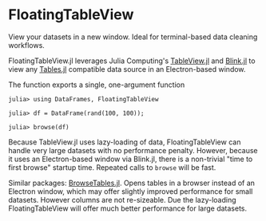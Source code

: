 # FloatingTableView

View your datasets in a new window. Ideal for terminal-based data cleaning workflows. 

FloatingTableView.jl leverages Julia Computing's [TableView.jl](https://github.com/JuliaComputing/TableView.jl) and [Blink.jl](https://github.com/JuliaGizmos/Blink.jl) to view any [Tables.jl](https://github.com/JuliaData/Tables.jl) compatible data source in an Electron-based window. 

The function exports a single, one-argument function 

```
julia> using DataFrames, FloatingTableView

julia> df = DataFrame(rand(100, 100));

julia> browse(df)
```

Because TableView.jl uses lazy-loading of data, FloatingTableView can handle very large datasets with no performance penalty. However, because it uses an Electron-based window via Blink.jl, there is a non-trivial "time to first browse" startup time. Repeated calls to `browse` will be fast. 

Similar packages: [BrowseTables.jl](https://github.com/tpapp/BrowseTables.jl). Opens tables in a browser instead of an Electron window, which may offer slightly improved performance for small datasets. However columns are not re-sizeable. Due the lazy-loading FloatingTableView will offer much better performance for large datasets. 



